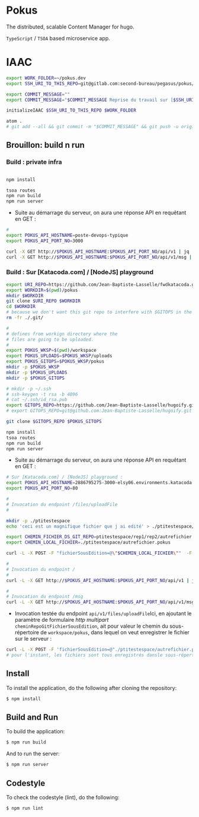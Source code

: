 # Pokus

The distributed, scalable Content Manager for hugo.

`TypeScript` / `TSOA` based microservice app.

# IAAC

```bash
export WORK_FOLDER=~/pokus.dev
export SSH_URI_TO_THIS_REPO=git@gitlab.com:second-bureau/pegasus/pokus/pokus.git

export COMMIT_MESSAGE=""
export COMMIT_MESSAGE="$COMMIT_MESSAGE Reprise du travail sur [$SSH_URI_TO_THIS_REPO]"

initializeIAAC $SSH_URI_TO_THIS_REPO $WORK_FOLDER

atom .
# git add --all && git commit -m "$COMMIT_MESSAGE" && git push -u origin master

```

## Brouillon: build n run

### Build : private infra

```bash

npm install

tsoa routes
npm run build
npm run server
```
* Suite au démarrage du serveur, on aura une réponse API en requêtant en GET :

```bash
#
export POKUS_API_HOSTNAME=poste-devops-typique
export POKUS_API_PORT_NO=3000

curl -X GET http://$POKUS_API_HOSTNAME:$POKUS_API_PORT_NO/api/v1 | jq .
curl -X GET http://$POKUS_API_HOSTNAME:$POKUS_API_PORT_NO/api/v1/msg | jq .

```
### Build : Sur [Katacoda.com] / [NodeJS] playground

```bash
export URI_REPO=https://github.com/Jean-Baptiste-Lasselle/fwdkatacoda.git
export WORKDIR=$(pwd)/pokus
mkdir $WORKDIR
git clone $URI_REPO $WORKDIR
cd $WORKDIR
# because we don't want this git repo to interfere with $GITOPS in the workpsace
rm -fr ./.git/

#
# defines from workign directory where the
# files are going to be uploaded.
#
export POKUS_WKSP=$(pwd)/workspace
export POKUS_UPLOADS=$POKUS_WKSP/uploads
export POKUS_GITOPS=$POKUS_WKSP/pokus
mkdir -p $POKUS_WKSP
mkdir -p $POKUS_UPLOADS
mkdir -p $POKUS_GITOPS

# mkdir -p ~/.ssh
# ssh-keygen -t rsa -b 4096
# cat ~/.ssh/id_rsa.pub
export GITOPS_REPO=https://github.com/Jean-Baptiste-Lasselle/hugoify.git
# export GITOPS_REPO=git@github.com:Jean-Baptiste-Lasselle/hugoify.git

git clone $GITOPS_REPO $POKUS_GITOPS

npm install
tsoa routes
npm run build
npm run server

```
* Suite au démarrage du serveur, on aura une réponse API en requêtant en GET :

```bash
# Sur [Katacoda.com] / [NodeJS] playground :
export POKUS_API_HOSTNAME=2886795275-3000-elsy06.environments.katacoda.com
export POKUS_API_PORT_NO=80

#
# Invocation du endpoint /files/uploadFile
#

mkdir -p ./ptitestespace
echo 'ceci est un magnifique fichier que j ai edité' > ./ptitestespace/autrefichier.pokus

export CHEMIN_FICHIER_DS_GIT_REPO=ptitestespace/rep1/rep2/autrefichier.pokus
export CHEMIN_LOCAL_FICHIER=./ptitestespace/autrefichier.pokus

curl -L -X POST -F "fichierSousEdition=@\"$CHEMIN_LOCAL_FICHIER\""  -F "cheminRepoGitFichierSousEdition=\"$CHEMIN_FICHIER_DS_GIT_REPO\"" http://$POKUS_API_HOSTNAME:$POKUS_API_PORT_NO/api/v1/files/uploadFile | jq .

#
# Invocation du endpoint /
#
curl -L -X GET http://$POKUS_API_HOSTNAME:$POKUS_API_PORT_NO/api/v1 | jq .

#
# Invocation du endpoint /msg
curl -L -X GET http://$POKUS_API_HOSTNAME:$POKUS_API_PORT_NO/api/v1/msg | jq .

```
* Invocation testée du endpoint `api/v1/files/uploadFile`Ici, en ajoutant le paramètre de formulaire _http multipart_ `cheminRepoGitFichierSousEdition`, ait pour valeur le chemin du sous-répertoire de `workspace/pokus`, dans lequel on veut enregistrer le fichier sur le serveur :

```bash
curl -L -X POST -F 'fichierSousEdition=@"./ptitestespace/autrefichier.pokus"'  -F 'cheminRepoGitFichierSousEdition="./ptitestespace/"' http://$POKUS_API_HOSTNAME:$POKUS_API_PORT_NO/api/v1/files/uploadFile
# pour l'instant, les fichiers sont tous enregistrés dansle sous-répertoire 'workspace/pokus/subfolder1'
```



## Install

To install the application, do the following after cloning the repository:
```bash
$ npm install
```

## Build and Run
To build the application:
```bash
$ npm run build
```

And to run the server:
```bash
$ npm run server
```

## Codestyle
To check the codestyle (lint), do the following:
```bash
$ npm run lint
```
